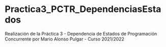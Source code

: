 # Practica3_PCTR_DependenciasEstados

Realización de la Práctica 3 - Dependencia de Estados de Programación Concurrente por Mario Alonso Pulgar - Curso 2021/2022
